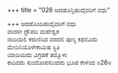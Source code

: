 +++
title = "026 ಆದಡೊನ್ದಿಹುದೈವರಿಗೆ ವಧು"

+++
ಆದಡೊಂದಿಹುದೈವರಿಗೆ ವಧು  
ವಾದಳೀ ದ್ರೌಪದಿ ಮಹೇಶ್ವರ  
ನಾದಿಯಲಿ ಕರುಣಿಸಿದ ವರದಲಿ ಪುಣ್ಯ ಕಥನವಿದು   
ಮೇದಿನಿಯೊಳೇಕಾಮಿಷ ಸ್ಥಿತಿ  
ಯಾದಿಯಿದು ವಿಗ್ರಹಕೆ ತಮ್ಮೊಳು  
ಕಾದಿದರು ಸುಂದೋಪಸುಂದರು ಭೂಪ ಕೇಳೆಂದ     ॥26॥